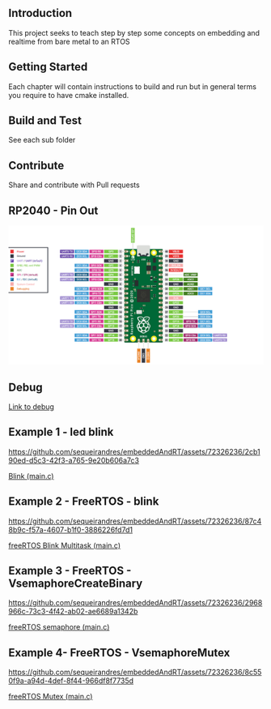 ## Introduction 
This project seeks to teach step by step some concepts on embedding and realtime from bare metal to an RTOS

## Getting Started
Each chapter will contain instructions to build and run but in general terms you require to have cmake installed.

## Build and Test
See each sub folder

## Contribute
Share and contribute with Pull requests

## RP2040 - Pin Out
![RP2040-PINOUT](Datasheet/RP2040PinOut.png)

## Debug 
[Link to debug](https://www.digikey.com/en/maker/projects/raspberry-pi-pico-and-rp2040-cc-part-2-debugging-with-vs-code/470abc7efb07432b82c95f6f67f184c0)

## Example 1 - led blink 

https://github.com/sequeirandres/embeddedAndRT/assets/72326236/2cb190ed-d5c3-42f3-a765-9e20b606a7c3

[Blink (main.c)](https://github.com/sequeirandres/embeddedAndRT/blob/main/RP240-blink/blink/blink.c)

## Example 2 - FreeRTOS - blink 

https://github.com/sequeirandres/embeddedAndRT/assets/72326236/87c48b9c-f57a-4607-b1f0-3886226fd7d1

[freeRTOS Blink Multitask (main.c)](https://github.com/sequeirandres/embeddedAndRT/blob/main/RP2040-freeRTOS-Blink/src/main.c)

## Example 3 - FreeRTOS - VsemaphoreCreateBinary 

https://github.com/sequeirandres/embeddedAndRT/assets/72326236/2968966c-73c3-4f42-ab02-ae6689a1342b

[freeRTOS semaphore (main.c)](https://github.com/sequeirandres/embeddedAndRT/blob/main/RP2040-freeRTOS-semaphore/src/main.c)

## Example 4- FreeRTOS - VsemaphoreMutex 

https://github.com/sequeirandres/embeddedAndRT/assets/72326236/8c550f9a-a94d-4def-8f44-966df8f7735d

[freeRTOS Mutex (main.c)](https://github.com/sequeirandres/embeddedAndRT/blob/main/RP2040-freeRTOS-Mutex/src/main.c)





